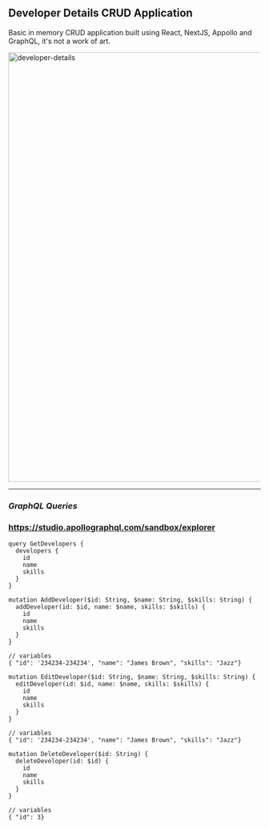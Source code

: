## Developer Details CRUD Application

Basic in memory CRUD application built using React, NextJS, Appollo and GraphQL, it's not a work of art.


<img width="858" alt="developer-details" src="https://user-images.githubusercontent.com/1738659/146010984-6c7fb191-8fb5-486b-8fb4-cf9097363122.png">


---

### **_GraphQL Queries_**

### https://studio.apollographql.com/sandbox/explorer

```
query GetDevelopers {
  developers {
    id
    name
    skills
  }
}
```

```
mutation AddDeveloper($id: String, $name: String, $skills: String) {
  addDeveloper(id: $id, name: $name, skills: $skills) {
    id
    name
    skills
  }
}

// variables
{ "id": '234234-234234', "name": "James Brown", "skills": "Jazz"}
```

```
mutation EditDeveloper($id: String, $name: String, $skills: String) {
  editDeveloper(id: $id, name: $name, skills: $skills) {
    id
    name
    skills
  }
}

// variables
{ "id": '234234-234234', "name": "James Brown", "skills": "Jazz"}
```

```
mutation DeleteDeveloper($id: String) {
  deleteDeveloper(id: $id) {
    id
    name
    skills
  }
}

// variables
{ "id": 3}
```
